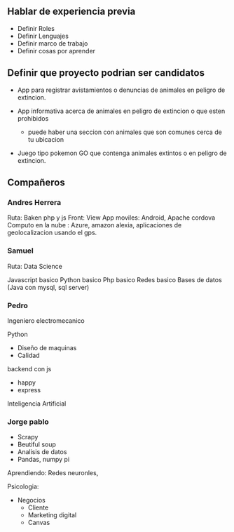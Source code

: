 ## Hablar de experiencia previa

- Definir Roles
- Definir Lenguajes
- Definir marco de trabajo
- Definir cosas por aprender


## Definir que proyecto podrian ser candidatos
- App para registrar avistamientos o denuncias de animales en peligro de extincion.
  
- App informativa acerca de animales en peligro de extincion o que esten prohibidos
    - puede haber una seccion con animales que son comunes cerca de tu ubicacion

- Juego tipo pokemon GO que contenga animales extintos o en peligro de extincion.            


## Compañeros

### Andres Herrera
Ruta: Baken php y js
Front: View 
App moviles: Android, Apache cordova
Computo en la nube : Azure, amazon alexia, aplicaciones de geolocalizacion usando el gps.

### Samuel
Ruta: Data Science

Javascript basico
Python basico
Php basico
Redes basico
Bases de datos (Java con mysql, sql server)

### Pedro
Ingeniero electromecanico

Python
- Diseño de maquinas
- Calidad

backend con js
- happy
- express

Inteligencia Artificial

### Jorge pablo
- Scrapy
- Beutiful soup
- Analisis de datos
- Pandas, numpy pi

Aprendiendo: Redes neuronles, 

Psicologia: 
- Negocios
    - Cliente
    - Marketing digital
    - Canvas



